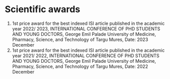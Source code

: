 # Scientific awards
1. 1st price award for the best indexed ISI article published in the academic year 2022/ 2023, INTERNATIONAL CONFERENCE OF PHD STUDENTS AND YOUNG DOCTORS, George Emil Palade University of Medicine, Pharmacy, Science, and Technology of Targu Mures, Date: 2023 December
2. 1st price award for the best indexed ISI article published in the academic year 2021/ 2022, INTERNATIONAL CONFERENCE OF PHD STUDENTS AND YOUNG DOCTORS, George Emil Palade University of Medicine, Pharmacy, Science, and Technology of Targu Mures, Date: 2022 December
